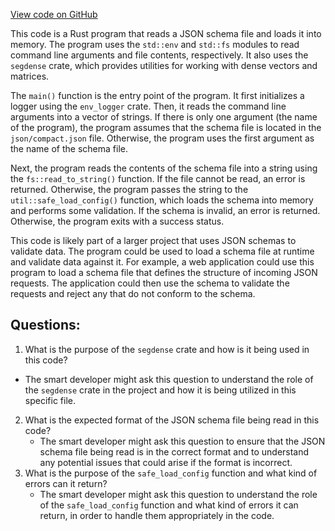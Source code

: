 [View code on GitHub](https://github.com/misbahsy/the-algorithm/navi/segdense/src/main.rs)

This code is a Rust program that reads a JSON schema file and loads it into memory. The program uses the `std::env` and `std::fs` modules to read command line arguments and file contents, respectively. It also uses the `segdense` crate, which provides utilities for working with dense vectors and matrices.

The `main()` function is the entry point of the program. It first initializes a logger using the `env_logger` crate. Then, it reads the command line arguments into a vector of strings. If there is only one argument (the name of the program), the program assumes that the schema file is located in the `json/compact.json` file. Otherwise, the program uses the first argument as the name of the schema file.

Next, the program reads the contents of the schema file into a string using the `fs::read_to_string()` function. If the file cannot be read, an error is returned. Otherwise, the program passes the string to the `util::safe_load_config()` function, which loads the schema into memory and performs some validation. If the schema is invalid, an error is returned. Otherwise, the program exits with a success status.

This code is likely part of a larger project that uses JSON schemas to validate data. The program could be used to load a schema file at runtime and validate data against it. For example, a web application could use this program to load a schema file that defines the structure of incoming JSON requests. The application could then use the schema to validate the requests and reject any that do not conform to the schema.
## Questions: 
 1. What is the purpose of the `segdense` crate and how is it being used in this code?
   - The smart developer might ask this question to understand the role of the `segdense` crate in the project and how it is being utilized in this specific file.
2. What is the expected format of the JSON schema file being read in this code?
   - The smart developer might ask this question to ensure that the JSON schema file being read is in the correct format and to understand any potential issues that could arise if the format is incorrect.
3. What is the purpose of the `safe_load_config` function and what kind of errors can it return?
   - The smart developer might ask this question to understand the role of the `safe_load_config` function and what kind of errors it can return, in order to handle them appropriately in the code.